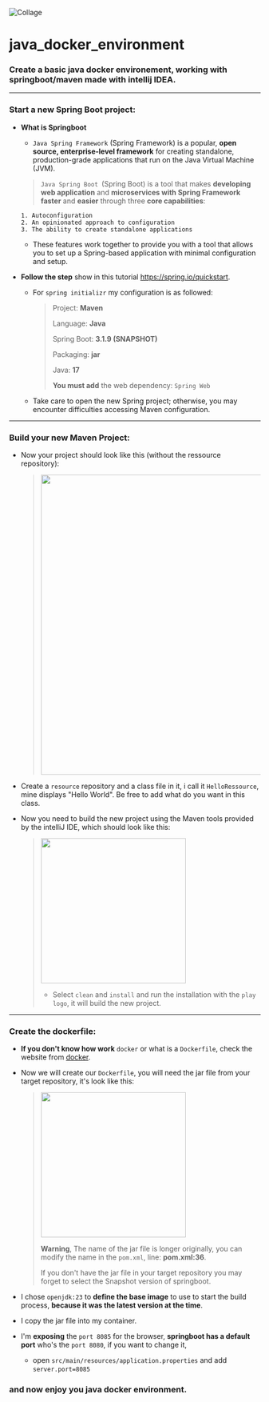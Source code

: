 ![Collage](documentation/wallpaper.png)
# java_docker_environment
### Create a basic java docker environement, working with springboot/maven made with intellij IDEA.

----
###  **Start a new Spring Boot project:**

* **What is Springboot**

  * `Java Spring Framework` (Spring Framework) is a popular, **open source, enterprise-level framework** for creating standalone, 
  production-grade applications that run on the Java Virtual Machine (JVM).
   
  >`Java Spring Boot `(Spring Boot) is a tool that makes **developing web application** and **microservices with Spring Framework** 
  **faster** and **easier** through three **core capabilities**:

      1. Autoconfiguration
      2. An opinionated approach to configuration
      3. The ability to create standalone applications

  * These features work together to provide you with a tool that allows you to set up a Spring-based application with 
minimal configuration and setup.


* **Follow the step** show in this tutorial https://spring.io/quickstart.
  * For `spring initializr` my configuration is as followed:
    > Project: **Maven**
    > 
    > Language: **Java**
    > 
    > Spring Boot: **3.1.9 (SNAPSHOT)**
    > 
    > Packaging: **jar**
    > 
    > Java: **17**
    > 
    > **You must add** the web dependency: `Spring Web`

  * Take care to open the new Spring project; otherwise, you may encounter difficulties accessing Maven configuration.

[//]: # (  * It will provide a zip file, it will become you project repository.)

---
###  **Build your new Maven Project:**

* Now your project should look like this (without the ressource repository):

    >[<img src="documentation/repo.png" width="600">](documentation/repo.png)
* Create a `resource` repository and a class file in it, i call it `HelloRessource`, mine displays "Hello World". 
Be free to add what do you want in this class.


* Now you need to build the new project using the Maven tools provided by the intelliJ IDE, which should look like this:

  >[<img src="documentation/maven.png" width="290">](documentation/maven.png)
  > 
  > * Select `clean` and `install` and run the installation with the `play logo`, it will build the new project.

---
###  **Create the dockerfile:**

* **If you don't know how work** `docker` or what is a `Dockerfile`, check the website from [docker](https://docs.docker.com/get-started/overview/).

* Now we will create our `Dockerfile`, you will need the jar file from your target repository, it's look like this:
  >[<img src="documentation/target_repo.png" width="290">](documentation/target_repo.png)
  > 
  > **Warning**, The name of the jar file is longer originally, you can modify the name in the `pom.xml`, 
  > line: **pom.xml:36**.
  > 
  > If you don't have the jar file in your target repository you may forget to select the Snapshot version of springboot. 
* I chose `openjdk:23` to **define the base image** to use to start the build process, 
**because it was the latest version at the time**.

* I copy the jar file into my container.


* I'm **exposing** the `port 8085` for the browser, **springboot has a default port** who's the `port 8080`, if you want to change it,
  
  * open `src/main/resources/application.properties` and add `server.port=8085`

### and now enjoy you java docker environment.
